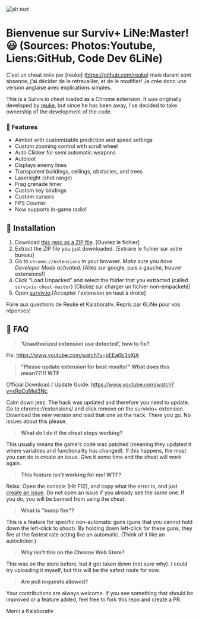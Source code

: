 ![alt text](https://i.ibb.co/RT1sSZ4/Screenshot-96.png "Survivio Banner")

# Bienvenue sur Surviv+ LiNe:Master! 😃 (Sources: Photos:Youtube, Liens:GitHub, Code Dev 6LiNe)

C'est un cheat crée par [reuke] (https://github.com/reuke) mais durant sont absence, j'ai décider de le retravailler, et de le modifier!
Je crée donc une version anglaise avec explications simples.

This is a Surviv.io cheat loaded as a Chrome extension. It was originally developed by [reuke](https://github.com/reuke), but since he has been away, I've decided to take ownership of the development of the code.


### 💪 Features

* Aimbot with customizable prediction and speed settings
* Custom zooming control with scroll wheel
* Auto Clicker for semi automatic weapons
* Autoloot
* Displays enemy lines
* Transparent buildings, ceilings, obstacles, and trees
* Lasersight (shot range)
* Frag grenade timer
* Custom key bindings
* Custom cursors
* FPS Counter
* Now supports in-game radio!

## 🔨 Installation

1. Download [this repo as a ZIP file](https://github.com/Kalaborative/survivio-cheat/archive/master.zip). [Ouvrez le fichier]
2. Extract the ZIP file you just downloaded. [Extraire le fichier sur votre bureau]
3. Go to `chrome://extensions` in your browser. *Make sure you have Developer Mode activated.* [Allez sur google, puis a gauche, trouver extensions!]
4. Click "Load Unpacked" and select the folder that you extracted (called `survivio-cheat-master`) [Clickez sur charger un fichier non-empacketé]
5. Open [surviv.io](http://surviv.io).[Accepter l'extension en haut à droite]

Foire aux questions de Reuke et Kalaborativ. Repris par 6LiNe pour vos réponses!
## 🤔 FAQ
> **'Unauthorized extension use detected', how to fix?**

Fix: https://www.youtube.com/watch?v=pEEa6b3oXjA

> **"Please update extension for best results!" What does this mean??!!! WTF**

Official Download / Update Guide: https://www.youtube.com/watch?v=xRoCoMei3Nc

Calm down jeez. The hack was updated and therefore you need to update. Go to chrome://extensions/ and click remove on the survivio+ extension. Download the new version and load that one as the hack. There you go. No issues about this please.
> **What do I do if the cheat stops working?**

This usually means the game's code was patched (meaning they updated it where variables and functionality has changed). If this happens, the most you can do is create an issue. Give it some time and the cheat will work again.

> **This feature isn't working for me! WTF?**

Relax. Open the console (Hit F12), and copy what the error is, and just [create an issue](https://github.com/Kalaborative/survivio-cheat/issues). Do not open an issue if you already see the same one. If you do, you will be banned from using the cheat.

> **What is "bump fire"?**

This is a feature for specific non-automatic guns (guns that you cannot hold down the left-click to shoot). By holding down left-click for these guns, they fire at the fastest rate acting like an automatic. (Think of it like an autoclicker.)

> **Why isn't this on the Chrome Web Store?**

This was on the store before, but it got taken down (not sure why). I could try uploading it myself, but this will be the safest route for now.

> **Are pull requests allowed?**

Your contributions are always welcome. If you see something that should be improved or a feature added, feel free to fork this repo and create a PR. 

Merci a Kalaborativ

